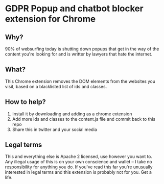 # GDPR Popup and chatbot blocker extension for Chrome

## Why?

90% of websurfing today is shutting down popups that get in the way of the content you're looking for and is writter by lawyers that hate the internet.

## What?

This Chrome extension removes the DOM elements from the websites you visit, based on a blacklisted list of ids and classes.

## How to help?

1. Install it by downloading and adding as a chrome extension
2. Add more ids and classes to the content.js file and commit back to this repo
3. Share this in twitter and your social media

## Legal terms

This and everything else is Apache 2 licensed, use however you want to. Any illegal usage of this is on your own conscience and wallet – I take no responsibility for anything you do. If you've read this far you're unusually interested in legal terms and this extension is probably not for you. Get a life.

